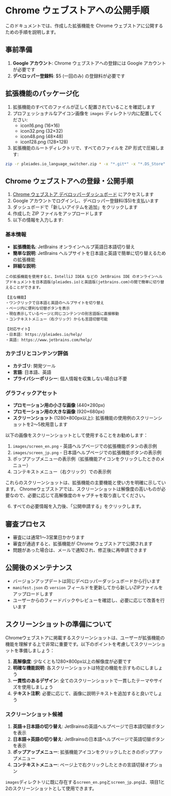 # Chrome ウェブストアへの公開手順

このドキュメントでは、作成した拡張機能を Chrome ウェブストアに公開するための手順を説明します。

## 事前準備

1. **Google アカウント**: Chrome ウェブストアへの登録には Google アカウントが必要です
2. **デベロッパー登録料**: $5 (一回のみ) の登録料が必要です

## 拡張機能のパッケージ化

1. 拡張機能のすべてのファイルが正しく配置されていることを確認します
2. プロフェッショナルなアイコン画像を `images` ディレクトリ内に配置してください:
   - icon16.png (16×16)
   - icon32.png (32×32)
   - icon48.png (48×48)
   - icon128.png (128×128)
3. 拡張機能のルートディレクトリで、すべてのファイルを ZIP 形式で圧縮します:

```bash
zip -r pleiades.io_language_switcher.zip * -x "*.git*" -x "*.DS_Store"
```

## Chrome ウェブストアへの登録・公開手順

1. [Chrome ウェブストア デベロッパーダッシュボード](https://chrome.google.com/webstore/devconsole/) にアクセスします
2. Google アカウントでログインし、デベロッパー登録料($5)を支払います
3. ダッシュボードで「新しいアイテムを追加」をクリックします
4. 作成した ZIP ファイルをアップロードします
5. 以下の情報を入力します:

### 基本情報

- **拡張機能名**: JetBrains オンラインヘルプ英語日本語切り替え
- **簡単な説明**: JetBrains ヘルプサイトを日本語と英語で簡単に切り替えるための拡張機能
- **詳細な説明**: 
```
この拡張機能を使用すると、IntelliJ IDEA などの JetBrains IDE のオンラインヘルプドキュメントを日本語版(pleiades.io)と英語版(jetbrains.com)の間で簡単に切り替えることができます。

【主な機能】
・ワンクリックで日本語と英語のヘルプサイトを切り替え
・ページ内に便利な切替ボタンを表示
・現在表示しているページと同じコンテンツの別言語版に直接移動
・コンテキストメニュー（右クリック）からも言語切替可能

【対応サイト】
・日本語: https://pleiades.io/help/
・英語: https://www.jetbrains.com/help/
```

### カテゴリとコンテンツ評価

- **カテゴリ**: 開発ツール
- **言語**: 日本語、英語
- **プライバシーポリシー**: 個人情報を収集しない場合は不要

### グラフィックアセット

- **プロモーション用の小さな画像** (440×280px)
- **プロモーション用の大きな画像** (920×680px)
- **スクリーンショット** (1280×800px以上): 拡張機能の使用例のスクリーンショットを2〜5枚用意します

以下の画像をスクリーンショットとして使用することをお勧めします：

1. `images/screen_en.png` - 英語ヘルプページでの拡張機能ボタンの表示例
2. `images/screen_jp.png` - 日本語ヘルプページでの拡張機能ボタンの表示例
3. ポップアップメニューの表示例（拡張機能アイコンをクリックしたときのメニュー）
4. コンテキストメニュー（右クリック）での表示例

これらのスクリーンショットは、拡張機能の主要機能と使い方を明確に示しています。
Chromeウェブストアでは、スクリーンショットは解像度の高いものが必要なので、必要に応じて高解像度のキャプチャを取り直してください。

6. すべての必要情報を入力後、「公開申請する」をクリックします。

## 審査プロセス

- 審査には通常1〜3営業日かかります
- 審査が通過すると、拡張機能が Chrome ウェブストアで公開されます
- 問題があった場合は、メールで通知され、修正後に再申請できます

## 公開後のメンテナンス

- バージョンアップデートは同じデベロッパーダッシュボードから行います
- `manifest.json` の `version` フィールドを更新してから新しいZIPファイルをアップロードします
- ユーザーからのフィードバックやレビューを確認し、必要に応じて改善を行います

## スクリーンショットの準備について

Chromeウェブストアに掲載するスクリーンショットは、ユーザーが拡張機能の機能を理解する上で非常に重要です。以下のポイントを考慮してスクリーンショットを準備しましょう：

1. **高解像度**: 少なくとも1280×800px以上の解像度が必要です
2. **明確な機能説明**: 各スクリーンショットは特定の機能を示すものにしましょう
3. **一貫性のあるデザイン**: 全てのスクリーンショットで一貫したテーマやサイズを使用しましょう
4. **テキスト注釈**: 必要に応じて、画像に説明テキストを追加すると良いでしょう

### スクリーンショット候補

1. **英語→日本語の切り替え**: JetBrainsの英語ヘルプページで日本語切替ボタンを表示
2. **日本語→英語の切り替え**: JetBrainsの日本語ヘルプページで英語切替ボタンを表示
3. **ポップアップメニュー**: 拡張機能アイコンをクリックしたときのポップアップメニュー
4. **コンテキストメニュー**: ページ上で右クリックしたときの言語切替オプション

`images`ディレクトリに既に存在する`screen_en.png`と`screen_jp.png`は、項目1と2のスクリーンショットとして使用できます。
